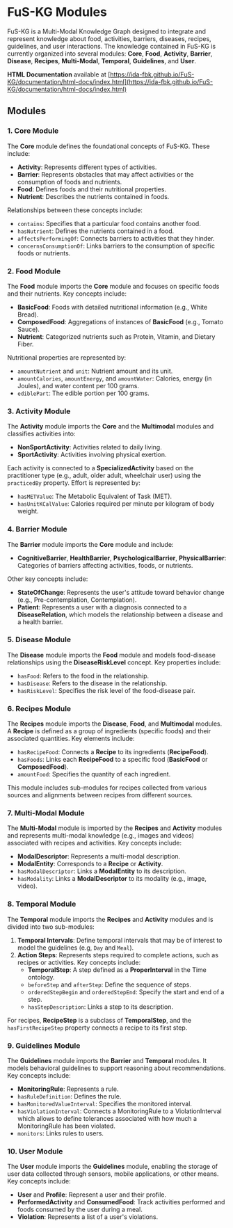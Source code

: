 # FuS-KG Modules

FuS-KG is a Multi-Modal Knowledge Graph designed to integrate and represent knowledge about food, activities, barriers, diseases, recipes, guidelines, and user interactions.
The knowledge contained in FuS-KG is currently organized into several modules: **Core**, **Food**, **Activity**, **Barrier**, **Disease**, **Recipes**, **Multi-Modal**, **Temporal**, **Guidelines**, and **User**.

**HTML Documentation** available at [https://ida-fbk.github.io/FuS-KG/documentation/html-docs/index.html](https://ida-fbk.github.io/FuS-KG/documentation/html-docs/index.html)

## Modules

### 1. Core Module
The **Core** module defines the foundational concepts of FuS-KG. These include:

- **Activity**: Represents different types of activities.
- **Barrier**: Represents obstacles that may affect activities or the consumption of foods and nutrients.
- **Food**: Defines foods and their nutritional properties.
- **Nutrient**: Describes the nutrients contained in foods.

Relationships between these concepts include:

- `contains`: Specifies that a particular food contains another food.
- `hasNutrient`: Defines the nutrients contained in a food.
- `affectsPerformingOf`: Connects barriers to activities that they hinder.
- `concernsConsumptionOf`: Links barriers to the consumption of specific foods or nutrients.

### 2. Food Module
The **Food** module imports the **Core** module and focuses on specific foods and their nutrients. Key concepts include:

- **BasicFood**: Foods with detailed nutritional information (e.g., White Bread).
- **ComposedFood**: Aggregations of instances of **BasicFood** (e.g., Tomato Sauce).
- **Nutrient**: Categorized nutrients such as Protein, Vitamin, and Dietary Fiber.

Nutritional properties are represented by:

- `amountNutrient` and `unit`: Nutrient amount and its unit.
- `amountCalories`, `amountEnergy`, and `amountWater`: Calories, energy (in Joules), and water content per 100 grams.
- `ediblePart`: The edible portion per 100 grams.

### 3. Activity Module
The **Activity** module imports the **Core** and the **Multimodal**  modules and classifies activities into:

- **NonSportActivity**: Activities related to daily living.
- **SportActivity**: Activities involving physical exertion.

Each activity is connected to a **SpecializedActivity** based on the practitioner type (e.g., adult, older adult, wheelchair user) using the `practicedBy` property. Effort is represented by:

- `hasMETValue`: The Metabolic Equivalent of Task (MET).
- `hasUnitKCalValue`: Calories required per minute per kilogram of body weight.

### 4. Barrier Module
The **Barrier** module imports the **Core** module and include:

- **CognitiveBarrier**, **HealthBarrier**, **PsychologicalBarrier**, **PhysicalBarrier**: Categories of barriers affecting activities, foods, or nutrients.

Other key concepts include:

- **StateOfChange**: Represents the user's attitude toward behavior change (e.g., Pre-contemplation, Contemplation).
- **Patient**: Represents a user with a diagnosis connected to a **DiseaseRelation**, which models the relationship between a disease and a health barrier.

### 5. Disease Module
The **Disease** module imports the **Food** module and models food-disease relationships using the **DiseaseRiskLevel** concept. Key properties include:

- `hasFood`: Refers to the food in the relationship.
- `hasDisease`: Refers to the disease in the relationship.
- `hasRiskLevel`: Specifies the risk level of the food-disease pair.

### 6. Recipes Module
The **Recipes** module imports the **Disease**, **Food**, and **Multimodal** modules. A **Recipe** is defined as a group of ingredients (specific foods) and their associated quantities. Key elements include:

- `hasRecipeFood`: Connects a **Recipe** to its ingredients (**RecipeFood**).
- `hasFoods`: Links each **RecipeFood** to a specific food (**BasicFood** or **ComposedFood**).
- `amountFood`: Specifies the quantity of each ingredient.

This module includes sub-modules for recipes collected from various sources and alignments between recipes from different sources.

### 7. Multi-Modal Module
The **Multi-Modal** module is imported by the **Recipes** and **Activity** modules and represents multi-modal knowledge (e.g., images and videos) associated with recipes and activities. Key concepts include:

- **ModalDescriptor**: Represents a multi-modal description.
- **ModalEntity**: Corresponds to a **Recipe** or **Activity**.
- `hasModalDescriptor`: Links a **ModalEntity** to its description.
- `hasModality`: Links a **ModalDescriptor** to its modality (e.g., image, video).

### 8. Temporal Module
The **Temporal** module imports the **Recipes** and **Activity** modules and is divided into two sub-modules:

1. **Temporal Intervals**: Define temporal intervals that may be of interest to model the guidelines (e.g, `Day` and `Meal`).
2. **Action Steps**: Represents steps required to complete actions, such as recipes or activities. Key concepts include:
   - **TemporalStep**: A step defined as a **ProperInterval** in the Time ontology.
   - `beforeStep` and `afterStep`: Define the sequence of steps.
   - `orderedStepBegin` and `orderedStepEnd`: Specify the start and end of a step.
   - `hasStepDescription`: Links a step to its description.

For recipes, **RecipeStep** is a subclass of **TemporalStep**, and the `hasFirstRecipeStep` property connects a recipe to its first step.

### 9. Guidelines Module
The **Guidelines** module imports the **Barrier** and **Temporal** modules. It models behavioral guidelines to support reasoning about recommendations. Key concepts include:

- **MonitoringRule**: Represents a rule.
- `hasRuleDefinition`: Defines the rule.
- `hasMonitoredValueInterval`: Specifies the monitored interval.
- `hasViolationInterval`: Connects a MonitoringRule to a ViolationInterval which allows to define tolerances associated with how much a MonitoringRule has been violated.
- `monitors`: Links rules to users.

### 10. User Module
The **User** module imports the **Guidelines** module, enabling the storage of user data collected through sensors, mobile applications, or other means. Key concepts include:

- **User** and **Profile**: Represent a user and their profile.
- **PerformedActivity** and **ConsumedFood**: Track activities performed and foods consumed by the user during a meal.
- **Violation**: Represents a list of a user's violations.

